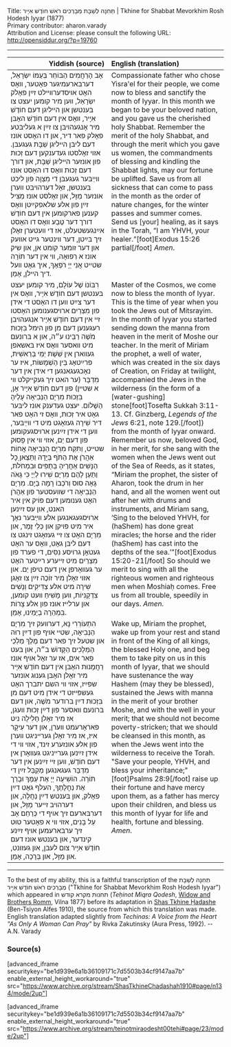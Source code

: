 <html>
<head></head>
<body>
Title: תְּחִנָה לְשַׁבָּת מְבָרְכִים רֹאשׁ חוֺדֶשׁ אִיָיר | Tkhine for Shabbat Mevorkhim Rosh Ḥodesh Iyyar (1877)<br />
Primary contributor: aharon.varady<br />
Attribution and License: please consult the following URL: <a href="http://opensiddur.org/?p=19760">http://opensiddur.org/?p=19760</a>
<p />
<hr />

<table style="margin-left: auto;margin-right: auto;" class="draggable">
<thead><tr><th id="x" style="text-align: right;">Yiddish (source)</th><th style="text-align: left;">English (translation)</th></tr></thead>
<tbody>
<tr><td style="vertical-align:top;" width="46%">
<div class="yiddish"><span lang="he">
אָב הָרַחֲמִים הַבּוֹחֵר בְּעַמּוֹ יִשְׂרָאֵל, דערבּארעמיגער פאָטער, װאָס האָט אױסדערװײלט זײַן פאָלק יִשְׂרָאֵל, װען מיר קומען יעצט צו בּענטשן און הײליגן דעם חוֹדֶשׁ אִיָיר, װאָס אין דעם חוֹדֶשׁ האָבּן מיר אָנגעהױבּן צו זײַן א געליבּטע פאָלק פאר דיר, און דו האָסט אונז דעם ליבּן הײליגן שַׁבָּת געגעבּן. אזױ זאָלסטו געדענקען דעם זְכוּת פון אונזער הײליגן שַׁבָּת, און דורך דעם זְכוּת װאָס דו האָסט אונז װײַבּער געגעבּן די מִצְוָה פון ליכט בּענטשן, זאָל דערהױבּט ווערן אונזער מַזָּל, און זאָלסט אונז מַצִּיל זײַן פון אלע שלאפקײַטן װאָס קענען פארקומען אין דעם חוֹדֶשׁ דורך דער טֶּבַע װאָס דו האָסט אײַנגעשטעלט, אז די װעטערן זאָלן זיך בּײַטן, דער װינטער גײט אװעק און דער זומער קומט אן, און שיק אונז א רְפוּאָה, װי אין דער תּוֹרָה שטײט אֲנִי יְיָ רֹפְאֶךָ, איך גאָט װעל דיך הײלן, אָמֵן.
</span></div></td>
 
<td style="vertical-align:top;" width="53%">
<div class="english">
Compassionate father who chose Yisra'el for their people, we come now to bless and sanctify the month of Iyyar. In this month we began to be your beloved nation, and you gave us the cherished holy Shabbat. Remember the merit of the holy Shabbat, and through the merit which you gave us women, the commandments of blessing and kindling the Shabbat lights, may our fortune be uplifted. Save us from all sickness that can come to pass in the month as the order of nature changes, for the winter passes and summer comes. Send us [your] healing, as it says in the Torah, “I am YHVH, your healer.”[foot]Exodus 15:26 partial[/foot] <em>Amen</em>.
</div></td></tr>


<tr><td style="vertical-align:top;" width="46%">
<div class="yiddish"><span lang="he">
רִבּוֹנוֹ שֶׁל עוֹלָם, מיר קומען יעצט בּענטשן דעם חוֹדֶשׁ אִיָיר, װאָס אין דער צײַט ווען דו האָסט די אידן פון מִצְרַיִם ארױסגענומען האָסטו זײ אין דעם חוֹדֶשׁ אִיָיר אנגעהױבן רעגענען דעם מן פון הימל בִּזְכוּת מֹשֶׁה רַבֵּינוּ ע״ה, און א בּרונעם מיט װאסער װאָס איז בּאשאפן געװארן אין שֵׁשֶׁת יְמֵי בְּרֵאשִׁית, פרײַטאָג בֵּין הַשְׁמָשוֹת, איז ער נאָכגעגאנגען די אידן אין דער מִדְבָּר (ער האט זיך געקײקלט װי א שטײן) פון דעם חוֹדֶשׁ אִיָיר אָן, בִּזְכוּת מִרְיָם הַנְּבִיאָה עָלֶיהָ הַשָׁלוֹם. יעצט געדענק אונז ליבּער גאָט איר זְכוּת, װאָס זי האָט פאר דיר שִׁירָה געזאָגט מיט די װײַבּער, װען די אידן זײַנען ארױסגעקומען פון דעם יַם, אזױ װי אין פָּסוּק שטײט, וַתִּקַּח מִרְיָם הַנְּבִיאָה אֲחוֹת אַהֲרֹן אֶת הַתֹּף בְּיָדָהּ וַתֵּצֶאןָ  כׇל הַנָּשִׁים אַחֲרֶיהָ בְּתֻפִּים וּבִמְחֹלֹת, וַתַּעַן לָהֶם מִרְיָם שִׁירוּ לַיְיָ כִּי גָאֹה גָּאָה סוּס וְרֹכְבוֹ רָמָה בַיָם. מִרְיָם הַנְּבִיאָה די שװעסטער פון אַהֲרֹן האָט גענומען דעם פּוֹיק אין איר האנט, און עס זײַנען ארױסגעגאנגען אלע װײַבּער נאָך איר מיט פּױקן און כְּלֵי זֶמֶר, און מִרְיָם האָט צו זײ געזאָגט זינגט צו דעם ליבּן גאָט, װאָס ער האָט געטאָן גרױסע נִסִּים, די פערד פון מִצְרַיִם מיט זײערע רײַטער האָט ער געװאָרפן אין דעם טיפן יַם. און אזױ זאָלן מיר זוֹכֶה זײַן צו זאָגן שִׁירָה מיט אלע צַדִּיקִים וְנָשִׁים צִדְקָנִיוֹת, װען מָשִׁיחַ װעט קומען, און ערלײז אונז פון אלע צָרוֹת בִּמְהֵרָה בְיָמֵינוּ, אָמֵן.
</span></div></td>
 
<td style="vertical-align:top;" width="53%">
<div class="english">
Master of the Cosmos, we come now to bless the month of Iyyar. This is the time of year when you took the Jews out of Mitsrayim. In the month of Iyyar you started sending down the manna from heaven in the merit of Moshe our teacher. In the merit of Miriam the prophet, a well of water, which was created in the six days of Creation, on Friday at twilight, accompanied the Jews in the wilderness (in the form of a [water-gushing] stone[foot]Tosefta Sukkah 3:11-13. Cf. Ginzberg, <em>Legends of the Jews</em> 6:21, note 129.[/foot]) from the month of Iyyar onward. Remember us now, beloved God, in her merit, for she sang with the women when the Jews went out of the Sea of Reeds, as it states, “Miriam the prophet, the sister of Aharon, took the drum in her hand, and all the women went out after her with drums and instruments, and Miriam sang, ‘Sing to the beloved YHVH, for (haShem) has done great miracles; the horse and the rider (haShem) has cast into the depths of the sea.’”[foot]Exodus 15:20-21[/foot] So should we merit to sing with all the righteous women and righteous men when Moshiaḥ comes. Free us from all trouble, speedily in our days. <em>Amen</em>.
</div></td></tr>


<tr><td style="vertical-align:top;" width="46%">
<div class="yiddish"><span lang="he">
הִתְעוֹרְרִי נָא, דערװעק זיך מִרְיָם הַנְּבִיאָה, שטײ אױף פון דײַן רוּה און שטעל זיך פאר דעם מֶלֶךְ מַלְכֵי הַמְּלָכִים הַקָּדוֹשׁ ב״ה, און בּעט פאר אים, אז ער זאָל אױף אונז רַחֲמָנוּת האָבּן אין דעם חוֹדֶשׁ אִיָיר מיר זאָלן האָבּן גענוּג אונזער שפּײַז, אזױ װי השם יתברך האָט געשפּײזט די אידן מיט דעם מן בִּזְכוּת דײַן בּרודער מֹשֶׁה, און דעם בּרונעם װאסער פון דײַן זְכוּת װעגן, אז מיר זאָלן חָלִילָה ניט פאראָרעמט װערן, און דער עִיקָר איז, אז מיר זאָלן גערײניגט װערן פון אלע אונזערע זינד, אזױ װי די אידן זײַנען גערײניגט געװאָרן אין דעם חוֹדֶשׁ, װען זײ זײַנען אין דער מִדְבָּר געגאנגען מְקַבֵּל זײַן די תּוֹרָה. הוֹשִׁיעָה יְיָ אֶת עַמֶּךָ וּבָרֵך אֶת נַחֲלָתֶךָ, העלף גאָט דײַן פאָלק, און בּענטש דײַן נַחֲלָה, און דערהױבּ זײער מַזָּל, און דערבּארעם זיך אױף די כְּרַחֵם אָב עַל בָּנִים, אזױ װי א פאָטער טוּט זיך ערבּארעמען אױף זײַנע קינדער, און בּענטש אונז דעם חוֹדֶשׁ אִיָיר צום לעבּן, און געזונט, און מַזָּל, און בְּרָכָה, אָמֵן.
</span></div></td>
 
<td style="vertical-align:top;" width="53%">
<div class="english">
Wake up, Miriam the prophet, wake up from your rest and stand in front of the King of all kings, the blessed Holy one, and beg them to take pity on us in this month of Iyyar, that we should have sustenance the way Hashem (may they be blessed), sustained the Jews with manna in the merit of your brother Moshe, and with the well in your merit; that we should not become poverty-stricken; that we should be cleansed in this month, as when the Jews went into the wilderness to receive the Torah. "Save your people, YHVH, and bless your inheritance;"[foot]Psalms 28:9[/foot] raise up their fortune and have mercy upon them, as a father has mercy upon their children, and bless us this month of Iyyar for life and health, fortune and blessing. <em>Amen</em>.
</div></td></tr>
</tbody></table>

<hr />
To the best of my ability, this is a faithful transcription of the תְּחִנָה לְשַׁבָּת מְבָרְכִים רֹאשׁ חוֺדֶשׁ אִיָיר ("Tkhine for Shabbat Mevorkhim Rosh Ḥodesh Iyyar") which appeared in תחנות מקרא קודש (<em>Teḥinot Miqra Qodesh</em>, <a href="http://www.yivoencyclopedia.org/article.aspx/Romm_Family">Widow and Brothers Romm</a>, Vilna 1877) before its adaptation in <a href="https://opensiddur.org/compilations/sifrei-tehinot/shas-tehinah-hadashah-1910/">Shas Tkhine Ḥadashe</a> (Ben-Tsiyon Alfes 1910), the source from which this translation was made. English translation adapted slightly from <em>Techinas: A Voice from the Heart "As Only A Woman Can Pray"</em> by Rivka Zakutinsky (Aura Press, 1992). --A.N. Varady

<h3>Source(s)</h3>

[advanced_iframe securitykey="be1d939e6a1b36109171c7d5503b34cf9147aa7b" enable_external_height_workaround="true" src="https://www.archive.org/stream/ShasTkhineChadashah1910#page/n134/mode/2up"]

[advanced_iframe securitykey="be1d939e6a1b36109171c7d5503b34cf9147aa7b" enable_external_height_workaround="true" src="https://www.archive.org/stream/teinotmiraodesht00tehi#page/23/mode/2up"]

</body>
</html>